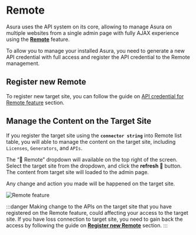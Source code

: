 # Remote

Asura uses the API system on its core, allowing to manage Asura on multiple websites from a single admin page with fully AJAX experience using the **[Remote](./remote)** feature.

To allow you to manage your installed Asura, you need to generate a new API credential with full access and register the API credential to the Remote management.


## Register new Remote

To register new target site, you can follow the guide on [API credential for Remote feature](http://localhost:3000/guide/api.html#api-credential-for-remote-feature) section.


## Manage the Content on the Target Site

If you register the target site using the **`connector string`** into Remote list table, you will able to manage the content on the target site, including `Licenses`, `Generators`, and `APIs`.

The “📌 Remote” dropdown will available on the top right of the screen.
Select the target site from the dropdown, and click the **refresh 🔄️** button. The content from target site will loaded to the admin page.

Any change and action you made will be happened on the target site.

![Remote feature](/images/remote-feature.png)

:::danger
Making change to the APIs on the target site that you have registered on the Remote feature, could affecting your access to the target site.
If you have loss connection to target site, you need to gain back the access by following the guide on **[Register new Remote](./register-new-remote)** section.
:::